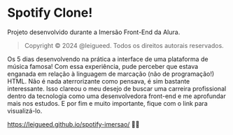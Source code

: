 # Spotify Clone!
<p>Projeto desenvolvido durante a Imersão Front-End da Alura.</p>

> Copyright © 2024 @leigueed. Todos os direitos autorais reservados.

Os 5 dias desenvolvendo na prática a interface de uma plataforma de música famosa!
Com essa experiência, pude perceber que estava enganada em relação à linguagem de marcação (não de programação!) HTML.
Não é nada aterrorizante como pensava, é sim bastante interessante. Isso clareou o meu desejo de buscar uma carreira profissional dentro da tecnologia como uma desenvolvedora front-end e me aprofundar mais nos estudos.
E por fim e muito importante, fique com o link para visualizá-lo.

https://leigueed.github.io/spotify-imersao/ 👩‍💻
